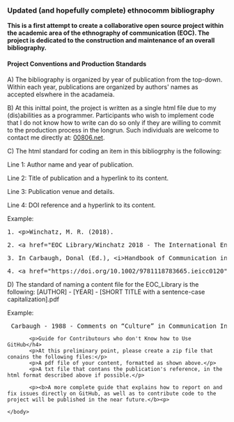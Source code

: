 <!DOCTYPE html>
<html>
   <head>
      <h3>Updated (and hopefully complete) ethnocomm bibliography</h3>
      <p><b>This is a first attempt to create a collaborative open source project within the academic area of the ethnography of communication (EOC). The project is dedicated to the construction and maintenance of an overall bibliography.</b></p>
   </head>
	
   <body>
        <h4>Project Conventions and Production Standards</h2>
            <p>A) The bibliography is organized by year of publication from the top-down. Within each year, publications are organized by authors' names as accepted elswhere in the acadameia.</p>
            <p>B) At this inittal point, the project is written as a single html file due to my (dis)abilities as a programmer. Participants who wish to implement code that I do not know how to write can do so only if they are willing to commit to the production process in the longrun. Such              
                      individuals are welcome to contact me directly at: <a href="https://00806.net/?page_id=7">00806.net</a>.</p>       
            <p>C) The html standard for coding an item in this bibliogrphy is the following:</p>
            <p>Line 1: Author name and year of publication.</p>
            <p>Line 2: Title of publication and a hyperlink to its content.</p>
            <p>Line 3: Publication venue and details.</p>
            <p>Line 4: DOI reference and a hyperlink to its content.</p>
            <p>Example:</p>
            <pre>1. &lt;p&gt;Winchatz, M. R. (2018).</pre>
            <pre>2. &lt;a href=&quot;EOC_Library/Winchatz 2018 - The International Encyclopedia of Intercultural Communication.pdf&quot;&gt; Ethnography of cultural communication&lt;/a&gt;.</pre>
            <pre>3. In Carbaugh, Donal (Ed.), &lt;i&gt;Handbook of Communication in Cross-Cultural Perspective&lt;/i&gt; (pp. 65-75). Routledge.</pre>
            <pre>4. &lt;a href=&quot;https://doi.org/10.1002/9781118783665.ieicc0120&quot;&gt;https://doi.org/10.1002/9781118783665.ieicc0120&lt;/a&gt;&lt;/p&gt;</pre>
            <p>D) The standard of naming a content file for the EOC_Library is the following: [AUTHOR] - [YEAR] - [SHORT TITLE with a sentence-case capitalization].pdf 
            <p>Example:</p>
            <pre> Carbaugh - 1988 - Comments on “Culture” in Communication Inquiry.pdf</pre>    
            
           <p>Guide for Contributours who don't Know how to Use GitHub</h4>
           <p>At this preliminary point, please create a zip file that conains the following files:</p>
           <p>A pdf file of your content, formatted as shown above.</p>
           <p>A txt file that contans the publication's reference, in the html format described above if possible.</p>
           
           <p><b>A more complete guide that explains how to report on and fix issues directly on GitHub, as well as to contribute code to the project will be published in the near future.</b><p>
    
    </body>
</html>
   		      